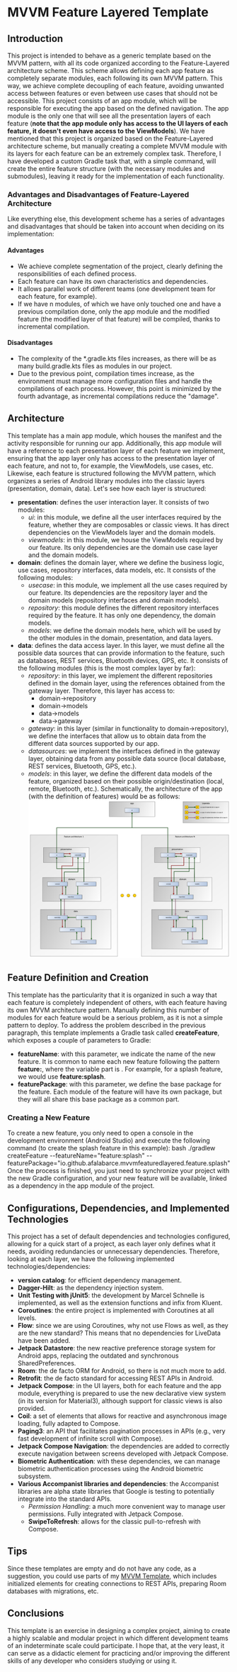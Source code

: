 # MVVM Feature Layered Template
## Introduction
This project is intended to behave as a generic template based on the MVVM pattern, with all its code organized according to the Feature-Layered architecture scheme. This scheme allows defining each app feature as completely separate modules, each following its own MVVM pattern. This way, we achieve complete decoupling of each feature, avoiding unwanted access between features or even between use cases that should not be accessible.
This project consists of an app module, which will be responsible for executing the app based on the defined navigation. The app module is the only one that will see all the presentation layers of each feature (**note that the app module only has access to the UI layers of each feature, it doesn't even have access to the ViewModels**).
We have mentioned that this project is organized based on the Feature-Layered architecture scheme, but manually creating a complete MVVM module with its layers for each feature can be an extremely complex task. Therefore, I have developed a custom Gradle task that, with a simple command, will create the entire feature structure (with the necessary modules and submodules), leaving it ready for the implementation of each functionality.
### Advantages and Disadvantages of Feature-Layered Architecture
Like everything else, this development scheme has a series of advantages and disadvantages that should be taken into account when deciding on its implementation:
#### Advantages
- We achieve complete segmentation of the project, clearly defining the responsibilities of each defined process.
- Each feature can have its own characteristics and dependencies.
- It allows parallel work of different teams (one development team for each feature, for example).
- If we have n modules, of which we have only touched one and have a previous compilation done, only the app module and the modified feature (the modified layer of that feature) will be compiled, thanks to incremental compilation.
#### Disadvantages
- The complexity of the *.gradle.kts files increases, as there will be as many build.gradle.kts files as modules in our project.
- Due to the previous point, compilation times increase, as the environment must manage more configuration files and handle the compilations of each process. However, this point is minimized by the fourth advantage, as incremental compilations reduce the "damage".
## Architecture
This template has a main app module, which houses the manifest and the activity responsible for running our app. Additionally, this app module will have a reference to each presentation layer of each feature we implement, ensuring that the app layer only has access to the presentation layer of each feature, and not to, for example, the ViewModels, use cases, etc.
Likewise, each feature is structured following the MVVM pattern, which organizes a series of Android library modules into the classic layers (presentation, domain, data). Let's see how each layer is structured:
- **presentation**: defines the user interaction layer. It consists of two modules:
    - *ui*: in this module, we define all the user interfaces required by the feature, whether they are composables or classic views. It has direct dependencies on the ViewModels layer and the domain models.
    - *viewmodels*: in this module, we house the ViewModels required by our feature. Its only dependencies are the domain use case layer and the domain models.
- **domain**: defines the domain layer, where we define the business logic, use cases, repository interfaces, data models, etc. It consists of the following modules:
    - *usecase*: in this module, we implement all the use cases required by our feature. Its dependencies are the repository layer and the domain models (repository interfaces and domain models).
    - *repository*: this module defines the different repository interfaces required by the feature. It has only one dependency, the domain models.
    - *models*: we define the domain models here, which will be used by the other modules in the domain, presentation, and data layers.
- **data**: defines the data access layer. In this layer, we must define all the possible data sources that can provide information to the feature, such as databases, REST services, Bluetooth devices, GPS, etc. It consists of the following modules (this is the most complex layer by far):
    - *repository*: in this layer, we implement the different repositories defined in the domain layer, using the references obtained from the gateway layer. Therefore, this layer has access to:
        - domain->repository
        - domain->models
        - data->models
        - data->gateway
    - *gateway*: in this layer (similar in functionality to domain->repository), we define the interfaces that allow us to obtain data from the different data sources supported by our app.
    - *datasources*: we implement the interfaces defined in the gateway layer, obtaining data from any possible data source (local database, REST services, Bluetooth, GPS, etc.).
    - *models*: in this layer, we define the different data models of the feature, organized based on their possible origin/destination (local, remote, Bluetooth, etc.).
      Schematically, the architecture of the app (with the definition of features) would be as follows:
      ![MVVM Feature Layered Arch.png](art%2FMVVM%20Feature%20Layered%20Arch.png)
## Feature Definition and Creation
This template has the particularity that it is organized in such a way that each feature is completely independent of others, with each feature having its own MVVM architecture pattern. Manually defining this number of modules for each feature would be a serious problem, as it is not a simple pattern to deploy.
To address the problem described in the previous paragraph, this template implements a Gradle task called **createFeature**, which exposes a couple of parameters to Gradle:
- **featureName**: with this parameter, we indicate the name of the new feature. It is common to name each new feature following the pattern **feature:<featureName>**, where the variable part is <featureName>. For example, for a splash feature, we would use **feature:splash**.
- **featurePackage**: with this parameter, we define the base package for the feature. Each module of the feature will have its own package, but they will all share this base package as a common part.
### Creating a New Feature
To create a new feature, you only need to open a console in the development environment (Android Studio) and execute the following command (to create the splash feature in this example):
bash
./gradlew createFeature --featureName="feature:splash" --featurePackage="io.github.afalabarce.mvvmfeaturedlayered.feature.splash"
Once the process is finished, you just need to synchronize your project with the new Gradle configuration, and your new feature will be available, linked as a dependency in the app module of the project.
## Configurations, Dependencies, and Implemented Technologies
This project has a set of default dependencies and technologies configured, allowing for a quick start of a project, as each layer only defines what it needs, avoiding redundancies or unnecessary dependencies. Therefore, looking at each layer, we have the following implemented technologies/dependencies:
- **version catalog**: for efficient dependency management.
- **Dagger-Hilt**: as the dependency injection system.
- **Unit Testing with jUnit5**: the development by Marcel Schnelle is implemented, as well as the extension functions and infix from Kluent.
- **Coroutines**: the entire project is implemented with Coroutines at all levels.
- **Flow**: since we are using Coroutines, why not use Flows as well, as they are the new standard? This means that no dependencies for LiveData have been added.
- **Jetpack Datastore**: the new reactive preference storage system for Android apps, replacing the outdated and synchronous SharedPreferences.
- **Room**: the de facto ORM for Android, so there is not much more to add.
- **Retrofit**: the de facto standard for accessing REST APIs in Android.
- **Jetpack Compose**: in the UI layers, both for each feature and the app module, everything is prepared to use the new declarative view system (in its version for Material3), although support for classic views is also provided.
- **Coil**: a set of elements that allows for reactive and asynchronous image loading, fully adapted to Compose.
- **Paging3**: an API that facilitates pagination processes in APIs (e.g., very fast development of infinite scroll with Compose).
- **Jetpack Compose Navigation**: the dependencies are added to correctly execute navigation between screens developed with Jetpack Compose.
- **Biometric Authentication**: with these dependencies, we can manage biometric authentication processes using the Android biometric subsystem.
- **Various Accompanist libraries and dependencies**: the Accompanist libraries are alpha state libraries that Google is testing to potentially integrate into the standard APIs.
    - *Permission Handling*: a much more convenient way to manage user permissions. Fully integrated with Jetpack Compose.
    - **SwipeToRefresh**: allows for the classic pull-to-refresh with Compose.
## Tips
Since these templates are empty and do not have any code, as a suggestion, you could use parts of my [MVVM Template](https://github.com/afalabarce/MVVMProject-Hilt), which includes initialized elements for creating connections to REST APIs, preparing Room databases with migrations, etc.
## Conclusions
This template is an exercise in designing a complex project, aiming to create a highly scalable and modular project in which different development teams of an indeterminate scale could participate.
I hope that, at the very least, it can serve as a didactic element for practicing and/or improving the different skills of any developer who considers studying or using it.